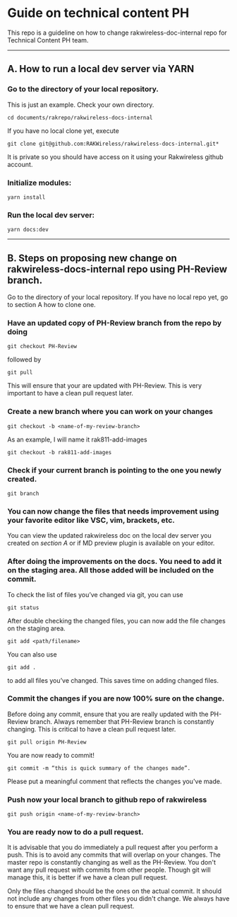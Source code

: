 # Guide on technical content PH
This repo is a guideline on how to change rakwireless-doc-internal repo for Technical Content PH team.

_____

## A. How to run a local dev server via YARN

### Go to the directory of your local repository.

This is just an example. Check your own directory.

    cd documents/rakrepo/rakwireless-docs-internal

If you have no local clone yet, execute 

    git clone git@github.com:RAKWireless/rakwireless-docs-internal.git*  

It is private so you should have access on it using your Rakwireless github account.
    

### Initialize modules: 

    yarn install 
    
### Run the local dev server:

    yarn docs:dev
    
____

## B. Steps on proposing new change on rakwireless-docs-internal repo using PH-Review branch.

Go to the directory of your local repository. If you have no local repo yet, go to section A how to clone one.

### Have an updated copy of PH-Review branch from the repo by doing

    git checkout PH-Review
    
followed by

    git pull
    
This will ensure that your are updated with PH-Review. This is very important to have a clean pull request later.


### Create a new branch where you can work on your changes

    git checkout -b <name-of-my-review-branch>	

As an example, I will name it rak811-add-images

    git checkout -b rak811-add-images

### Check if your current branch is pointing to the one you newly created.

    git branch 

### You can now change the files that needs improvement using your favorite editor like VSC, vim, brackets, etc.

You can view the updated rakwireless doc on the local dev server you created on *section A* or if MD preview plugin is available on your editor.

### After doing the improvements on the docs. You need to add it on the staging area. All those added will be included on the commit.

To check the list of files you’ve changed via git, you can use 
    
    git status
    
After double checking the changed files, you can now add the file changes on the staging area.

    git add <path/filename>
    
You can also use 

    git add . 

to add all files you’ve changed. This saves time on adding changed files.

### Commit the changes if you are now 100% sure on the change.

Before doing any commit, ensure that you are really updated with the PH-Review branch. Always remember that PH-Review branch is constantly changing. This is critical to have a clean pull request later.

    git pull origin PH-Review

You are now ready to commit!

    git commit -m “this is quick summary of the changes made”.

Please put a meaningful comment that reflects the changes you've made.

### Push now your local branch to github repo of rakwireless

    git push origin <name-of-my-review-branch>

### You are ready now to do a pull request.

It is advisable that you do immediately a pull request after you perform a push. This is to avoid any commits that will overlap on your changes. The master repo is constantly changing as well as the PH-Review. You don't want any pull request with commits from other people. Though git will manage this, it is better if we have a clean pull request.

Only the files changed should be the ones on the actual commit. It should not include any changes from other files you didn't change. We always have to ensure that we have a clean pull request.


